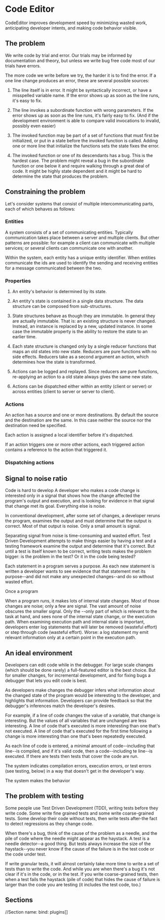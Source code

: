 # Code Editor
CodeEditor improves development speed by minimizing wasted work, anticipating developer intents, and making code behavior visible.

## The problem
We write code by trial and error. Our trials may be informed by documentation and theory, but unless we write bug free code most of our trials have errors.

The more code we write before we try, the harder it is to find the error. If a one line change produces an error, these are several possible sources:

1. The line itself is in error. It might be syntactically incorrect, or have a misspelled variable name. If the error shows up as soon as the line runs, it's easy to fix.

2. The line invokes a subordinate function with wrong parameters. If the error shows up as soon as the line runs, it's fairly easy to fix. (And if the development environment is able to compare valid invocations to invalid, possibly even easier)

3. The invoked function may be part of a set of functions that must first be initialized, or put in a state before the invoked function is called. Adding one or more line that initialize the functions sets the state fixes the error.

4. The invoked function or one of its descendants has a bug. This is the hardest case. The problem  might reveal a bug in the subordinate function or one below it and require walking through a great deal of code. It might be highly state dependent and it might be hard to determine the state that produces the problem.

## Constraining the problem
Let's consider systems that consist of multiple intercommunicating parts, each of which behaves as follows:

### Entities
A system consists of a set of communicating entities. Typically communication takes place between a server and multiple clients. But other patterns are possible: for example a client can communicate with multiple services; or several clients can communicate one with another.

Within the system, each entity has a unique entity identifier. When entities communicate the ids are used to identify the sending and receiving entities for a message communicated between the two.


### Properties

1. An entity's behavior is determined by its state.

2. An entity's state is contained in a single data structure. The data structure can be composed from sub-structures.

3. State structures behave as though they are immutable. In general they are actually immutable. That is: an existing structure is never changed. Instead, an instance is replaced by a new, updated instance. In some case the immutable property is the ability to restore the state to an earlier time.

4. Each state structure is changed only by a single reducer functions that maps an old states into new state. Reducers are pure functions with no side effects. Reducers take as a second argument an action, which determines how the state is transformed.

5. Actions can be logged and replayed. Since reducers are pure functions, re-applying an action to a old state always gives the same new state.

6. Actions can be dispatched either within an entity (client or server) or across entities (client to server or server to client).


### Actions
An action has a source and one or more destinations. By default the source and the destination are the same. In this case neither the source nor the destination need be specified.

Each action is assigned a local identifier before it's dispatched.

If an action triggers one or more other actions, each triggered action contains a reference to the action that triggered it.

### Dispatching actions








## Signal to noise ratio
Code is hard to develop A developer who makes a code change is interested only in a signal that shows how the change affected the program's output and execution, and is looking for evidence in that signal that change met its goal. Everything else is noise.

In conventional development, after some set of changes, a developer reruns the program, examines the output and must determine that the output is correct. Most of that output is noise. Only a small amount is signal.

Separating signal from noise is time-consuming and wasted effort.
Test Driven Development attempts to make things easier by having a test and a testing framework examine the output and determine that it's correct. But until a test is itself known to be correct, writing tests makes the problem bigger: is the problem in the test? Or it in the code being tested? 

Each statement in a program serves a purpose. As each new statement is written a developer wants to see evidence that that statement met its purpose--and did not make any unexpected changes--and do so without wasted effort.

Once a program 



When a program runs, it makes lots of internal state changes. Most of those changes are noise; only a few are signal. The vast amount of noise obscures the smaller signal.
Only the --only part of which is relevant to the task at hand, and sees none of the internal state change, or the execution path. When examining execution path and internal state is important, developers enter log statements that will later be removed (wasteful effort) or step through code (wasteful effort). Worse: a log statement my emit relevant information only at a certain point in the execution path. 

## An ideal environment
Developers can edit code while in the debugger. For large scale changes (which should be done rarely) a full-featured editor is the best choice. But for smaller changes, for incremental development, and for fixing bugs a debugger that lets you edit code is best.

 As developers make changes the debugger infers what information about the changed state of the program would be interesting to the developer, and highlights that information. Developers can provide feedback so that the debugger's inferences match the developer's desires.
 
 
 For example, if a line of code changes the value of a variable, that change is interesting. But the values of all variables that are unchanged are less interesting. A line of code that's executed is more interesting than one that's not executed. A line of code that's executed for the first time following a change is more interesting than one that's been repeatedly executed.

As each line of code is entered, a minimal amount of code--including that line--is compiled, and if it's valid code, then a code--including te line--is executed. If there are tests then tests that cover the code are run.

The system indicates compilation errors, execution errors, or test errors (see testing, below) in a way that doesn't get in the developer's way.

The system makes the behavior 

## The problem with testing
Some people use Test Driven Development (TDD), writing tests before they write code. Some write fine grained tests and some write coarse-grained tests. Some develop their code without tests, then write tests after-the fact to detect regressions as they change code.

When there's a bug, think of the cause of the problem as a needle, and the pile of code where the needle might appear as the haystack. A test is a needle detector--a good thing. But tests always increase the size of the haystack--you never know if the cause of the failure is in the test code or the code under test.

If write granular tests, it will almost certainly take more time to write a set of tests than to write the code. And while you are when there's a bug it's not clear if it's in the code, or in the test. If you write coarse-grained tests, then when a test fails the haystack (pile of code) that hides the cause of failure is larger than the code you are testing (it includes the test code, too.)

## Sections
//Section name:<name> bind:<name> plugins[<list>]